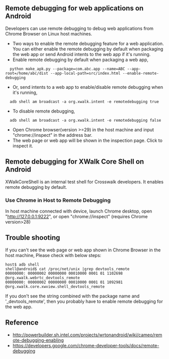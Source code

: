 ## Remote debugging for web applications on Android
Developers can use remote debugging to debug web applications from Chrome Browser on Linux host machines.
* Two ways to enable the remote debugging feature for a web application. You can either enable the remote debugging by default when packaging the web app or send Android intents to the web app if it's running.
 * Enable remote debugging by default when packaging a web app,
```
  python make_apk.py --package=com.abc.app --name=ABC --app-root=/home/abc/dist --app-local-path=src/index.html --enable-remote-debugging
```
 * Or, send intents to a web app to enable/disable remote debugging when it's running,
```
  adb shell am broadcast -a org.xwalk.intent -e remotedebugging true  
```
 * To disable remote debugging,
```
  adb shell am broadcast -a org.xwalk.intent -e remotedebugging false
```
* Open Chrome browser(version >=29) in the host machine and input "chrome://inspect" in the address bar.
* The web page or web app will be shown in the inspection page. Click to inspect it.

## Remote debugging for XWalk Core Shell on Android
XWalkCoreShell is an internal test shell for Crosswalk developers. It enables remote debugging by default. 

### Use Chrome in Host to Remote Debugging
In host machine connected with device, launch Chrome desktop, open "http://127.0.0.1:9222", or open "chrome://inspect" (requires Chrome version>28)


## Trouble shooting
If you can't see the web page or web app shown in Chrome Browser in the host machine, Please check with below steps:
```
host$ adb shell 
shell@android$ cat /proc/net/unix |grep devtools_remote
00000000: 00000002 00000000 00010000 0001 01 1102698 @org.xwalk.webrtc_devtools_remote
00000000: 00000002 00000000 00010000 0001 01 1092981 @org.xwalk.core.xwview.shell_devtools_remote
```
If you don't see the string combined with the package name and '_devtools_remote', then you probably have to enable remote debugging for the web app.

## Reference
* http://powerbuilder.sh.intel.com/projects/wrtonandroid/wiki/cameo/remote-debugging-enabling
* https://developers.google.com/chrome-developer-tools/docs/remote-debugging